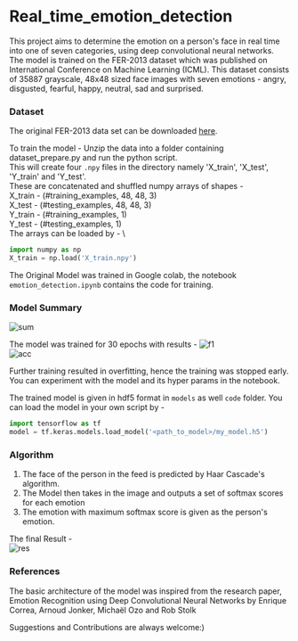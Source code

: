 # Real_time_emotion_detection
This project aims to determine the emotion on a person's face in real time into one of seven categories, using deep convolutional neural networks. The model is trained on the FER-2013 dataset which was published on International Conference on Machine Learning (ICML). This dataset consists of 35887 grayscale, 48x48 sized face images with seven emotions - angry, disgusted, fearful, happy, neutral, sad and surprised.


### Dataset
The original FER-2013 data set can be downloaded [here](https://drive.google.com/file/d/1X60B-uR3NtqPd4oosdotpbDgy8KOfUdr/view).

To train the model - 
Unzip the data into a folder containing dataset_prepare.py and run the python script. \
This will create four ```.npy``` files in the directory namely 'X_train', 'X_test', 'Y_train' and 'Y_test'. \
These are concatenated and shuffled numpy arrays of shapes - \
X_train - (#training_examples, 48, 48, 3) \
X_test - (#testing_examples, 48, 48, 3) \
Y_train - (#training_examples, 1) \
Y_test - (#testing_examples, 1) \
The arrays can be loaded by -  \
```python
import numpy as np
X_train = np.load('X_train.npy')
```
The Original Model was trained in Google colab, the notebook ```emotion_detection.ipynb``` contains the code for training.

### Model Summary
![sum](https://github.com/Varun221/Real_time_emotion_detection/blob/master/images/model_summary.png)
 
The model was trained for 30 epochs with results - 
![f1](https://github.com/Varun221/Real_time_emotion_detection/blob/master/images/f1_score.png) \
![acc](https://github.com/Varun221/Real_time_emotion_detection/blob/master/images/accuracy.png)

Further training resulted in overfitting, hence the training was stopped early. You can experiment with the model and its hyper params in the notebook.

The trained model is given in hdf5 format in ```models``` as well ```code``` folder.
You can load the model in your own script by - 
```python
import tensorflow as tf
model = tf.keras.models.load_model('<path_to_model>/my_model.h5')
```


### Algorithm
1. The face of the person in the feed is predicted by Haar Cascade's algorithm.
2. The Model then takes in the image and outputs a set of softmax scores for each emotion
3. The emotion with maximum softmax score is given as the person's emotion.

The final Result - \
![res](https://github.com/Varun221/Real_time_emotion_detection/blob/master/images/result.png)

### References
The basic architecture of the model was inspired from the research paper, Emotion Recognition using Deep Convolutional Neural Networks by Enrique Correa, Arnoud Jonker, Michaël Ozo and Rob Stolk

Suggestions and Contributions are always welcome:)
 

